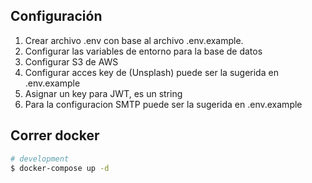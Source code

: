 ## Configuración

1. Crear archivo .env con base al archivo .env.example.
2. Configurar las variables de entorno para la base de datos
3. Configurar S3 de AWS
4. Configurar acces key de (Unsplash) puede ser la sugerida en .env.example
5. Asignar un key para JWT, es un string
6. Para la configuracion SMTP puede ser la sugerida en .env.example

## Correr docker

```bash
# development
$ docker-compose up -d
```
